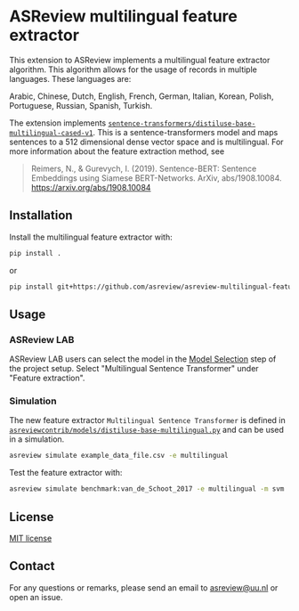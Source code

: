 # ASReview multilingual feature extractor

This extension to ASReview implements a multilingual feature extractor algorithm.
This algorithm allows for the usage of records in multiple languages. These 
languages are:

Arabic, Chinese, Dutch, English, French, German, Italian, Korean, Polish, Portuguese, Russian, Spanish, Turkish. 

The extension implements [`sentence-transformers/distiluse-base-multilingual-cased-v1`](https://huggingface.co/sentence-transformers/distiluse-base-multilingual-cased-v1).
This is a sentence-transformers model and maps sentences to a 512 dimensional dense
vector space and is multilingual. For more information about the feature extraction
method, see 

> Reimers, N., & Gurevych, I. (2019). Sentence-BERT: Sentence Embeddings using Siamese BERT-Networks. ArXiv, abs/1908.10084. https://arxiv.org/abs/1908.10084


## Installation

Install the multilingual feature extractor with:

```bash
pip install .
```

or

```bash
pip install git+https://github.com/asreview/asreview-multilingual-feature-extractor.git
```

## Usage

### ASReview LAB

ASReview LAB users can select the model in the
[Model Selection](https://asreview.readthedocs.io/en/latest/features/pre_screening.html#select-model)
step of the project setup. Select "Multilingual Sentence Transformer" under
"Feature extraction". 

### Simulation

The new feature extractor `Multilingual Sentence Transformer` is defined in
[`asreviewcontrib/models/distiluse-base-multilingual.py`](asreviewcontrib/models/distiluse-base-multilingual.py) 
and can be used in a simulation.

```bash
asreview simulate example_data_file.csv -e multilingual
```

Test the feature extractor with:

```bash
asreview simulate benchmark:van_de_Schoot_2017 -e multilingual -m svm
```

## License

[MIT license](/LICENSE)

## Contact

For any questions or remarks, please send an email to asreview@uu.nl or open an issue.

